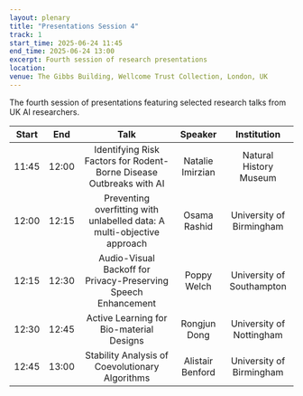 ```yaml
---
layout: plenary
title: "Presentations Session 4"
track: 1
start_time: 2025-06-24 11:45
end_time: 2025-06-24 13:00
excerpt: Fourth session of research presentations
location:
venue: The Gibbs Building, Wellcome Trust Collection, London, UK
---
```


The fourth session of presentations featuring selected research talks from UK AI researchers.

| Start   | End    | Talk                                                                                                                        | Speaker                |  Institution              |
|  :----: | :----: |   :----:                                                                                                                    |   :----:               |   :----:                  | 
| 11:45   | 12:00  | Identifying Risk Factors for Rodent-Borne Disease Outbreaks with AI                                                          | Natalie Imirzian       | Natural History Museum    |
| 12:00   | 12:15  | Preventing overfitting with unlabelled data: A multi-objective approach                                                      | Osama Rashid           | University of Birmingham  |
| 12:15   | 12:30  | Audio-Visual Backoff for Privacy-Preserving Speech Enhancement                                                               | Poppy Welch            | University of Southampton |
| 12:30   | 12:45  | Active Learning for Bio-material Designs                                                                                    | Rongjun Dong           | University of Nottingham  |
| 12:45   | 13:00  | Stability Analysis of Coevolutionary Algorithms                                                                             | Alistair Benford       | University of Birmingham  | 
